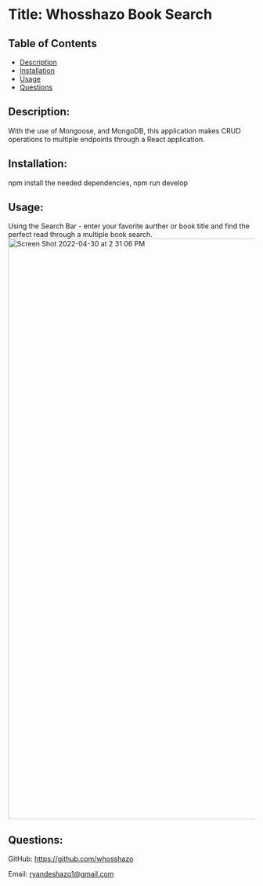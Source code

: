 # 
# Title: Whosshazo Book Search

## Table of Contents

- [Description](#description)
- [Installation](#installation)
- [Usage](#usage)
- [Questions](#questions)

## Description:

With the use of Mongoose, and MongoDB, this application makes CRUD operations to multiple endpoints through a React application. 

## Installation:

npm install the needed dependencies, npm run develop

## Usage:

Using the Search Bar - enter your favorite aurther or book title and find the perfect read through a multiple book search. 
<img width="1184" alt="Screen Shot 2022-04-30 at 2 31 06 PM" src="https://user-images.githubusercontent.com/91739353/166119285-cb668694-4ff4-4bf8-b4c4-51c0d6b3471d.png">



## Questions:

GitHub: https://github.com/whosshazo

Email: ryandeshazo1@gmail.com
